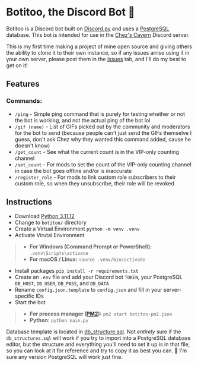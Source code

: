 # Botitoo, the Discord Bot 🤖
Botitoo is a Discord bot built on [Discord.py](https://github.com/Rapptz/discord.py) and uses a [PostgreSQL](https://www.postgresql.org/) database. This bot is intended for use in the [Chez's Cavern](https://discord.gg/chez) Discord server.

This is my first time making a project of mine open source and giving others the ability to clone it to their own instance, so if any issues arrise using it in your own server, please post them in the [Issues](https://github.com/Chez-Guy/Botitoo/issues) tab, and I'll do my best to get on it!

## Features
### Commands:
- `/ping` - Simple ping command that is purely for testing whether or not the bot is working, and not the actual ping of the bot lol
- `/gif (name)` - List of GIFs picked out by the community and moderators for the bot to send (because people can't just send the GIFs themselve I guess, don't ask Chez why they wanted this command added, cause he doesn't know)
- `/get_count` - See what the current count is in the VIP-only counting channel
- `/set_count` - For mods to set the count of the VIP-only counting channel in case the bot goes offline and/or is inaccurate
- `/register_role` - For mods to link custom role subscribers to their custom role, so when they unsubscribe, their role will be revoked

## Instructions
* Download [Python 3.11.12](https://www.python.org/downloads/release/python-31112/)
* Change to `botitoo/` directory 
* Create a Virtual Environment
```python -m venv .venv```
* Activate Virutal Environment
> * **For Windows (Command Prompt or PowerShell):**
> ```.venv\Scripts\activate```
> * **For macOS / Linux:**
> ```source .venv/bin/activate```
* Install packages 
```pip install -r requirements.txt```
* Create an `.env` file and add your Discord bot `TOKEN`, your PostgreSQL `DB_HOST`, `DB_USER`, `DB_PASS`, and `DB_DATA` 
* Rename `config.json.template` to `config.json` and fill in your server-specific IDs
* Start the bot
> * **For process manager ([PM2](https://pm2.keymetrics.io/)):**
> ```pm2 start botitoo-pm2.json```
> * **Python:**
> ```python main.py```

Database template is located in [db_structure.sql](https://github.com/Chez-Guy/Botitoo/blob/main/templates/db_structure.sql). Not *entirely* sure if the `db_structures.sql` will work if you try to import into a PostgreSQL database editor, but the structure and everything you'll need to set it up is in that file, so you can look at it for reference and try to copy it as best you can. 🙂 I'm sure any version PostgreSQL will work just fine.